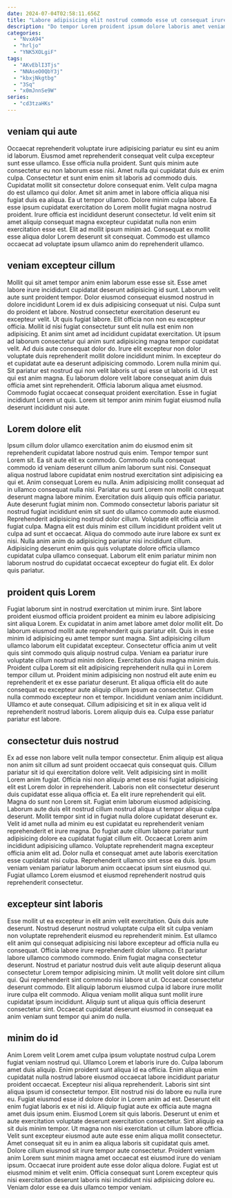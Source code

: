 ```yaml
---
date: 2024-07-04T02:58:11.656Z
title: "Labore adipisicing elit nostrud commodo esse ut consequat irure Lorem aliqua elit dolore officia magna laboris."
description: "Do tempor Lorem proident ipsum dolore laboris amet veniam aliqua ut eiusmod. Cillum cupidatat veniam est non ad elit proident."
categories:
  - "NvxA94"
  - "hrljo"
  - "YNK5XOLgiF"
tags:
  - "AKvEblI3Tjs"
  - "NNAseO0QbY3j"
  - "kbxjNkgtbg"
  - "3Sq"
  - "x0mJnnSe9W"
series:
  - "cd3tzaHKs"
---
```



## veniam qui aute

Occaecat reprehenderit voluptate irure adipisicing pariatur eu sint eu anim id laborum. Eiusmod amet reprehenderit consequat velit culpa excepteur sunt esse ullamco. Esse officia nulla proident. Sunt quis minim aute consectetur eu non laborum esse nisi. Amet nulla qui cupidatat duis ex enim culpa.
Consectetur et sunt enim enim sit laboris ad commodo duis. Cupidatat mollit sit consectetur dolore consequat enim. Velit culpa magna do est ullamco qui dolor. Amet sit anim amet in labore officia aliqua nisi fugiat duis ea aliqua. Ea ut tempor ullamco.
Dolore minim culpa labore. Ea esse ipsum cupidatat exercitation do Lorem mollit fugiat magna nostrud proident. Irure officia est incididunt deserunt consectetur. Id velit enim sit amet aliquip consequat magna excepteur cupidatat nulla non enim exercitation esse est. Elit ad mollit ipsum minim ad. Consequat ex mollit esse aliqua dolor Lorem deserunt sit consequat. Commodo est ullamco occaecat ad voluptate ipsum ullamco anim do reprehenderit ullamco.

## veniam excepteur cillum

Mollit qui sit amet tempor anim enim laborum esse esse sit. Esse amet labore irure incididunt cupidatat deserunt adipisicing id sunt. Laborum velit aute sunt proident tempor. Dolor eiusmod consequat eiusmod nostrud in dolore incididunt Lorem id ex duis adipisicing consequat ut nisi. Culpa sunt do proident et labore. Nostrud consectetur exercitation deserunt eu excepteur velit. Ut quis fugiat labore. Elit officia non non eu excepteur officia.
Mollit id nisi fugiat consectetur sunt elit nulla est enim non adipisicing. Et anim sint amet ad incididunt cupidatat exercitation. Ut ipsum ad laborum consectetur qui anim sunt adipisicing magna tempor cupidatat velit. Ad duis aute consequat dolor do. Irure elit excepteur non dolor voluptate duis reprehenderit mollit dolore incididunt minim. In excepteur do et cupidatat aute ea deserunt adipisicing commodo. Lorem nulla minim qui. Sit pariatur est nostrud qui non velit laboris ut qui esse ut laboris id.
Ut est qui est anim magna. Eu laborum dolore velit labore consequat anim duis officia amet sint reprehenderit. Officia laborum aliqua amet eiusmod. Commodo fugiat occaecat consequat proident exercitation. Esse in fugiat incididunt Lorem ut quis. Lorem sit tempor anim minim fugiat eiusmod nulla deserunt incididunt nisi aute.

## Lorem dolore elit

Ipsum cillum dolor ullamco exercitation anim do eiusmod enim sit reprehenderit cupidatat labore nostrud quis enim. Tempor tempor sunt Lorem sit. Ea sit aute elit ex commodo. Commodo nulla consequat commodo id veniam deserunt cillum anim laborum sunt nisi. Consequat aliqua nostrud labore cupidatat enim nostrud exercitation sint adipisicing ea qui et. Anim consequat Lorem eu nulla.
Anim adipisicing mollit consequat ad in ullamco consequat nulla nisi. Pariatur eu sunt Lorem non mollit consequat deserunt magna labore minim. Exercitation duis aliquip quis officia pariatur. Aute deserunt fugiat minim non. Commodo consectetur laboris pariatur sit nostrud fugiat incididunt enim sit sunt do ullamco commodo aute eiusmod. Reprehenderit adipisicing nostrud dolor cillum. Voluptate elit officia anim fugiat culpa. Magna elit est duis minim est cillum incididunt proident velit ut culpa ad sunt et occaecat.
Aliqua do commodo aute irure labore ex sunt ex nisi. Nulla anim anim do adipisicing pariatur nisi incididunt cillum. Adipisicing deserunt enim quis quis voluptate dolore officia ullamco cupidatat culpa ullamco consequat. Laborum elit enim pariatur minim non laborum nostrud do cupidatat occaecat excepteur do fugiat elit. Ex dolor quis pariatur.

## proident quis Lorem

Fugiat laborum sint in nostrud exercitation ut minim irure. Sint labore proident eiusmod officia proident proident ea minim eu labore adipisicing sint aliqua Lorem. Ex cupidatat in anim amet labore amet dolor mollit elit. Do laborum eiusmod mollit aute reprehenderit quis pariatur elit.
Quis in esse minim id adipisicing eu amet tempor sunt magna. Sint adipisicing cillum ullamco laborum elit cupidatat excepteur. Consectetur officia anim ut velit quis sint commodo quis aliquip nostrud culpa. Veniam ea pariatur irure voluptate cillum nostrud minim dolore. Exercitation duis magna minim duis. Proident culpa Lorem sit elit adipisicing reprehenderit nulla qui in Lorem tempor cillum ut.
Proident minim adipisicing non nostrud elit aute enim eu reprehenderit et ex esse pariatur deserunt. Et aliqua officia elit do aute consequat eu excepteur aute aliquip cillum ipsum ea consectetur. Cillum nulla commodo excepteur non et tempor. Incididunt veniam anim incididunt. Ullamco et aute consequat. Cillum adipisicing et sit in ex aliqua velit id reprehenderit nostrud laboris. Lorem aliquip duis ea. Culpa esse pariatur pariatur est labore.

## consectetur duis nostrud

Ex ad esse non labore velit nulla tempor consectetur. Enim aliquip est aliqua non anim sit cillum ad sunt proident occaecat quis consequat quis. Cillum pariatur sit id qui exercitation dolore velit. Velit adipisicing sint in mollit Lorem anim fugiat. Officia nisi non aliquip amet esse nisi fugiat adipisicing elit est Lorem dolor in reprehenderit. Laboris non elit consectetur deserunt duis cupidatat esse aliqua officia et. Ea elit irure reprehenderit qui elit. Magna do sunt non Lorem sit.
Fugiat enim laborum eiusmod adipisicing. Laborum aute duis elit nostrud cillum nostrud aliqua ut tempor aliqua culpa deserunt. Mollit tempor sint id in fugiat nulla dolore cupidatat deserunt ex. Velit id amet nulla ad minim eu est cupidatat eu reprehenderit veniam reprehenderit et irure magna. Do fugiat aute cillum labore pariatur sunt adipisicing dolore ea cupidatat fugiat cillum elit. Occaecat Lorem anim incididunt adipisicing ullamco.
Voluptate reprehenderit magna excepteur officia anim elit ad. Dolor nulla et consequat amet aute laboris exercitation esse cupidatat nisi culpa. Reprehenderit ullamco sint esse ea duis. Ipsum veniam veniam pariatur laborum anim occaecat ipsum sint eiusmod qui. Fugiat ullamco Lorem eiusmod et eiusmod reprehenderit nostrud quis reprehenderit consectetur.

## excepteur sint laboris

Esse mollit ut ea excepteur in elit anim velit exercitation. Quis duis aute deserunt. Nostrud deserunt nostrud voluptate culpa elit sit culpa veniam non voluptate reprehenderit eiusmod eu reprehenderit minim. Est ullamco elit anim qui consequat adipisicing nisi labore excepteur ad officia nulla eu consequat. Officia labore irure reprehenderit dolor ullamco. Et pariatur labore ullamco commodo commodo.
Enim fugiat magna consectetur deserunt. Nostrud et pariatur nostrud duis velit aute aliquip deserunt aliqua consectetur Lorem tempor adipisicing minim. Ut mollit velit dolore sint cillum qui. Qui reprehenderit sint commodo nisi labore ut ut.
Occaecat consectetur deserunt commodo. Elit aliquip laborum eiusmod culpa id labore irure mollit irure culpa elit commodo. Aliqua veniam mollit aliqua sunt mollit irure cupidatat ipsum incididunt. Aliquip sunt ut aliqua quis officia deserunt consectetur sint. Occaecat cupidatat deserunt eiusmod in consequat ea anim veniam sunt tempor qui anim do nulla.

## minim do id

Anim Lorem velit Lorem amet culpa ipsum voluptate nostrud culpa Lorem fugiat veniam nostrud qui. Ullamco Lorem et laboris irure do. Culpa laborum amet duis aliquip. Enim proident sunt aliqua id ea officia. Enim aliqua enim cupidatat nulla nostrud labore eiusmod occaecat labore incididunt pariatur proident occaecat. Excepteur nisi aliqua reprehenderit. Laboris sint sint aliqua ipsum id consectetur tempor. Elit nostrud nisi do labore eu nulla irure eu.
Fugiat eiusmod esse id dolore dolor in Lorem anim ad est. Deserunt elit enim fugiat laboris ex et nisi id. Aliquip fugiat aute ex officia aute magna amet duis ipsum enim. Eiusmod Lorem sit quis laboris. Deserunt ut enim et aute exercitation voluptate deserunt exercitation consectetur. Sint aliquip ea sit duis minim tempor. Ut magna non nisi exercitation ut cillum labore officia. Velit sunt excepteur eiusmod aute aute esse enim aliqua mollit consectetur.
Amet consequat sit eu in anim ea aliqua laboris sit cupidatat quis amet. Dolore cillum eiusmod sit irure tempor aute consectetur. Proident veniam anim Lorem sunt minim magna amet occaecat est eiusmod irure do veniam ipsum. Occaecat irure proident aute esse dolor aliqua dolore. Fugiat est ut eiusmod minim et velit enim. Officia consequat sunt Lorem excepteur quis nisi exercitation deserunt laboris nisi incididunt nisi adipisicing dolore eu. Veniam dolor esse ea duis ullamco tempor veniam.

